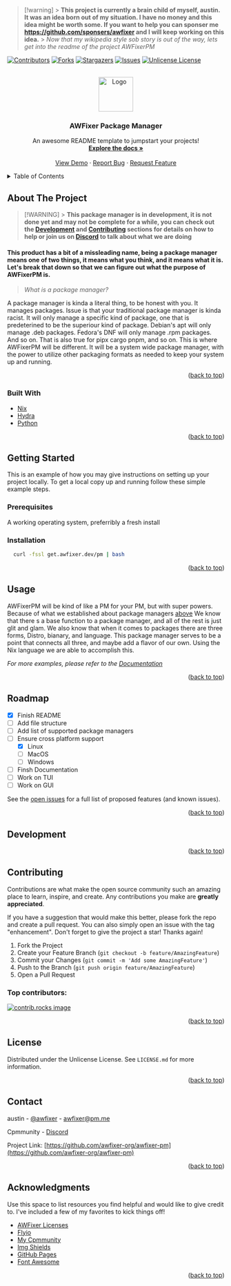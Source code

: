<a id="readme-top"></a>

> [!warning] > **This project is currently a brain child of myself, austin. It was an idea born out of my situation. I have no money and this idea might be worth some. If you want to help you can sponser me https://github.com/sponsers/awfixer and I will keep working on this idea.** > _Now that my wikipedia style sob story is out of the way, lets get into the readme of the project AWFixerPM_

[![Contributors][contributors-shield]][contributors-url]
[![Forks][forks-shield]][forks-url]
[![Stargazers][stars-shield]][stars-url]
[![Issues][issues-shield]][issues-url]
[![Unlicense License][license-shield]][license-url]

<!-- PROJECT LOGO -->
<br />
<div align="center">
  <a href="https://github.com/awfixer-org/awfixer-pm">
    <img src="https://github.com/AWFixer.png" alt="Logo" width="80" height="80">
  </a>

  <h3 align="center">AWFixer Package Manager</h3>

  <p align="center">
    An awesome README template to jumpstart your projects!
    <br />
    <a href="https://docs.awfixer.dev"><strong>Explore the docs »</strong></a>
    <br />
    <br />
    <a href="https://demo.awfixer.dev/pm">View Demo</a>
    &middot;
    <a href="https://github.com/awfixer-org/awfixer-pm/issues/new?labels=bug&template=bug-report---.md">Report Bug</a>
    &middot;
    <a href="https://github.com/awfixer-org/awfixer-pm/issues/new?labels=enhancement&template=feature-request---.md">Request Feature</a>
  </p>
</div>

<!-- TABLE OF CONTENTS -->
<details>
  <summary>Table of Contents</summary>
  <ol>
    <li>
      <a href="#about-the-project">About The Project</a>
      <ul>
        <li><a href="#built-with">Built With</a></li>
      </ul>
    </li>
    <li>
      <a href="#getting-started">Getting Started</a>
      <ul>
        <li><a href="#prerequisites">Prerequisites</a></li>
        <li><a href="#installation">Installation</a></li>
      </ul>
    </li>
    <li><a href="#usage">Usage</a></li>
    <li><a href="#roadmap">Roadmap</a></li>
    <li><a href="#Development">Development</a></li>
    <li><a href="#contributing">Contributing</a></li>
    <li><a href="#license">License</a></li>
    <li><a href="#contact">Contact</a></li>
    <li><a href="#acknowledgments">Acknowledgments</a></li>
  </ol>
</details>

<!-- ABOUT THE PROJECT -->

## About The Project

> [!WARNING] > **This package manager is in development, it is not done yet and may not be complete for a while, you can check out the [Development](#Development) and [Contributing](#Contributing) sections for details on how to help or join us on [Discord](https://discord.gg/awfixer) to talk about what we are doing**

#### This product has a bit of a missleading name, being a package manager means one of two things, it means what you think, and it means what it is. Let's break that down so that we can figure out what the purpose of AWFixerPM is.

> _What is a package manager?_

A package manager is kinda a literal thing, to be honest with you. It manages packages. Issue is that your traditional package manager is kinda racist. It will only manage a specific kind of package, one that is predeterined to be the superiour kind of package. Debian's apt will only manage .deb packages. Fedora's DNF will only manage .rpm packages. And so on. That is also true for pipx cargo pnpm, and so on. This is where AWFixerPM will be different. It will be a system wide package manager, with the power to utilize other packaging formats as needed to keep your system up and running.

<p align="right">(<a href="#readme-top">back to top</a>)</p>

### Built With

- [Nix](https://nixos.org)
- [Hydra](https://nixos.wiki)
- [Python](https://python.org)

<p align="right">(<a href="#readme-top">back to top</a>)</p>

<!-- GETTING STARTED -->

## Getting Started

This is an example of how you may give instructions on setting up your project locally.
To get a local copy up and running follow these simple example steps.

### Prerequisites

A working operating system, preferribly a fresh install

### Installation

```bash
  curl -fssl get.awfixer.dev/pm | bash
```

<p align="right">(<a href="#readme-top">back to top</a>)</p>

<!-- USAGE EXAMPLES -->

## Usage

AWFixerPM will be kind of like a PM for your PM, but with super powers. Because of what we established about package managers [above](#about-the-proect) We know that there s a base function to a package manager, and all of the rest is just glit and glam. We also know that when it comes to packages there are three forms, Distro, bianary, and language. This package manager serves to be a point that connects all three, and maybe add a flavor of our own. Using the Nix language we are able to accomplish this.

_For more examples, please refer to the [Documentation](https://docs.awfixer.dev)_

<p align="right">(<a href="#readme-top">back to top</a>)</p>

<!-- ROADMAP -->

## Roadmap

- [x] Finish README
- [ ] Add file structure
- [ ] Add list of supported package managers
- [ ] Ensure cross platform support
  - [x] Linux
  - [ ] MacOS
  - [ ] Windows
- [ ] Finsh Documentation
- [ ] Work on TUI
- [ ] Work on GUI

See the [open issues](https://github.com/awfixer-org/awfixer-pm/issues) for a full list of proposed features (and known issues).

<p align="right">(<a href="#readme-top">back to top</a>)</p>

<!-- DEVELOPMENT -->

## Development

<p align="right">(<a href="#readme-top">back to top</a>)</p>

<!-- CONTRIBUTING -->

## Contributing

Contributions are what make the open source community such an amazing place to learn, inspire, and create. Any contributions you make are **greatly appreciated**.

If you have a suggestion that would make this better, please fork the repo and create a pull request. You can also simply open an issue with the tag "enhancement".
Don't forget to give the project a star! Thanks again!

1. Fork the Project
2. Create your Feature Branch (`git checkout -b feature/AmazingFeature`)
3. Commit your Changes (`git commit -m 'Add some AmazingFeature'`)
4. Push to the Branch (`git push origin feature/AmazingFeature`)
5. Open a Pull Request

### Top contributors:

<a href="https://github.com/awfixer-org/awfixer-pm/graphs/contributors">
  <img src="https://contrib.rocks/image?repo=awfixer-org/awfixer-org" alt="contrib.rocks image" />
</a>

<p align="right">(<a href="#readme-top">back to top</a>)</p>

<!-- LICENSE -->

## License

Distributed under the Unlicense License. See `LICENSE.md` for more information.

<p align="right">(<a href="#readme-top">back to top</a>)</p>

<!-- CONTACT -->

## Contact

austin - [@awfixer](https://twitter.com/awfixer) - [awfixer@pm.me](mailto:awfixer@pm.me)

Cpmmunity - [Discord](https://discord.gg/awfixer)

Project Link: [https://github.com/awfixer-org/awfixer-pm](https://github.com/awfixer-org/awfixer-pm)

<p align="right">(<a href="#readme-top">back to top</a>)</p>

<!-- ACKNOWLEDGMENTS -->

## Acknowledgments

Use this space to list resources you find helpful and would like to give credit to. I've included a few of my favorites to kick things off!

- [AWFixer Licenses](https://licenses.awfixer.dev)
- [Flyio](https://fly.io)
- [My Cpmmunity](https://discord.gg/awfixer)
- [Img Shields](https://shields.io)
- [GitHub Pages](https://pages.github.com)
- [Font Awesome](https://fontawesome.com)

<p align="right">(<a href="#readme-top">back to top</a>)</p>

<!-- MARKDOWN LINKS & IMAGES -->
<!-- https://www.markdownguide.org/basic-syntax/#reference-style-links -->

[contributors-shield]: https://img.shields.io/github/contributors/awfixer-org/awfixer-pm.svg?style=for-the-badge
[contributors-url]: https://github.com/awfixer-org/awfixer-pm/graphs/contributors
[forks-shield]: https://img.shields.io/github/forks/awfixer-org/awfixer-pm.svg?style=for-the-badge
[forks-url]: https://github.com/awfixer-org/awfixer-pm/network/members
[stars-shield]: https://img.shields.io/github/stars/awfixer-org/awfixer-pm.svg?style=for-the-badge
[stars-url]: https://github.com/awfixer-org/awfixer-pm/stargazers
[issues-shield]: https://img.shields.io/github/issues/awfixer-org/awfixer-pm.svg?style=for-the-badge
[issues-url]: https://github.com/awfixer-org/awfixer-pm/issues
[license-shield]: https://img.shields.io/github/license/awfixer-org/awfixer-pm.svg?style=for-the-badge
[license-url]: https://github.com/awfixer-org/awfixer-pm/blob/master/LICENSE.md
[product-screenshot]: images/screenshot.png

<!-- not done yet  -->

[Nixos.com]: https://img.shields.io/badge/Nixos
